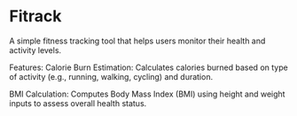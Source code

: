 # Fitrack
A simple fitness tracking tool that helps users monitor their health and activity levels.

Features:
Calorie Burn Estimation: Calculates calories burned based on type of activity (e.g., running, walking, cycling) and duration.

BMI Calculation: Computes Body Mass Index (BMI) using height and weight inputs to assess overall health status.
